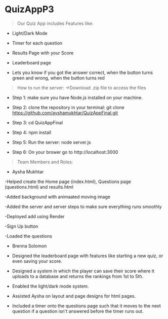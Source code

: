 # QuizAppP3
>Our Quiz App includes Features like:

- Light/Dark Mode

- Timer for each question

- Results Page with your Score

- Leaderboard page

- Lets you know if you got the answer correct, when the button turns green and wrong, when the button turns red


>How to run the server:
->Download .zip file to access the files

- Step 1: make sure you have Node.js installed on your machine.

- Step 2: clone the repository in your terminal: git clone https://github.com/ayshamukhtar/QuizAppFinal.git

- Step 3: cd QuizAppFinal

- Step 4: npm install 

- Step 5: Run the server: node server.js

- Step 6: On your brower go to http://localhost:3000


>Team Members and Roles:

- Aysha Mukhtar
  
-Helped create the Home page (index.html), Questions page (questions.html) and results.html

-Added background with animaated moving image

-Added the server and server steps to make sure everything runs smoothly

-Deployed add using Render

-Sign Up button 

-Loaded the questions

- Brenna Solomon
 
- Designed the leaderboard page with features like starting a new quiz, or even saving your score.
- Designed a system in which the player can save their score where it uploads to a database and returns the rankings from 1st to 5th.
- Enabled the light/dark mode system.
- Assisted Aysha on layout and page designs for html pages.
- Included a timer onto the questions page such that it moves to the next question if a question isn't answered before the timer runs out.
